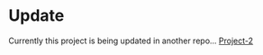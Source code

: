 # Update

Currently this project is being updated in another repo...
[Project-2](https://github.com/Asuna-Yuki/Project-2)
